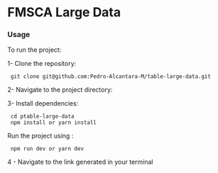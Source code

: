 
# FMSCA Large Data




### Usage

To run the project:

1- Clone the repository:
```http
 git clone git@github.com:Pedro-Alcantara-M/table-large-data.git
 ```

2- Navigate to the project directory:

3- Install dependencies: 

```http
 cd ptable-large-data
 npm install or yarn install
```


Run the project using :

```http
 npm run dev or yarn dev
```

4 - Navigate to the link generated in your terminal

